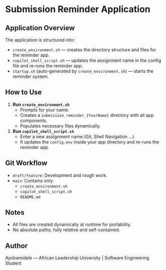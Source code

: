 # Submission Reminder Application
## Application Overview

The application is structured into:
- `create_environment.sh` — creates the directory structure and files for the reminder app.
- `copilot_shell_script.sh` — updates the assignment name in the config file and re-runs the reminder app.
- `startup.sh` (auto-generated by `create_environment.sh`) — starts the reminder system.

##  How to Use
1. **Run `create_environment.sh`**
   - Prompts for your name.
   - Creates a `submission_reminder_{YourName}` directory with all app components.
   - Populates necessary files dynamically.
2. **Run `copilot_shell_script.sh`**
   - Enter a new assignment name.(Git, Shell Navigation ...)
   - It updates the `config.env` inside your app directory and re-runs the reminder app.

##  Git Workflow

- `draft/feature`: Development and rough work.
- `main`: Contains only:
  - `create_environment.sh`
  - `copilot_shell_script.sh`
  - `README.md`

##  Notes

- All files are created dynamically at runtime for portability.
- No absolute paths; fully relative and self-contained.

##  Author

Ayobamidele — African Leadership University | Software Engineering Student
